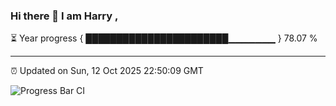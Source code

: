 ### Hi there 👋 I am Harry , 

⏳ Year progress { ███████████████████████▁▁▁▁▁▁▁ } 78.07 %

---

⏰ Updated on Sun, 12 Oct 2025 22:50:09 GMT

![Progress Bar CI](https://github.com/duykhang68/duykhang68/workflows/Progress%20Bar%20CI/badge.svg)
